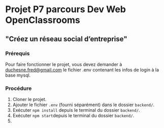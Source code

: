 # Projet P7 parcours Dev Web OpenClassrooms

## "Créez un réseau social d’entreprise"

### Prérequis

Pour faire fonctionner le projet, vous devez demander à duchesne.fred@gmail.com le fichier .env contenant les infos de login à la base mysql.

### Procédure

1. Cloner le projet.
2. Ajouter le fichier `.env` (fourni séparément) dans le dossier `backend/`.
3. Exécuter `npm install` depuis le terminal du dossier `backend/`.
4. Exécuter `npm start`depuis le terminal du dossier `backend/`.
5.
